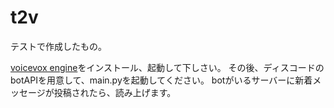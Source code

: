 # t2v
テストで作成したもの。


[voicevox engine](https://github.com/VOICEVOX/voicevox_engine)をインストール、起動して下しさい。
その後、ディスコードのbotAPIを用意して、main.pyを起動してください。
botがいるサーバーに新着メッセージが投稿されたら、読み上げます。
